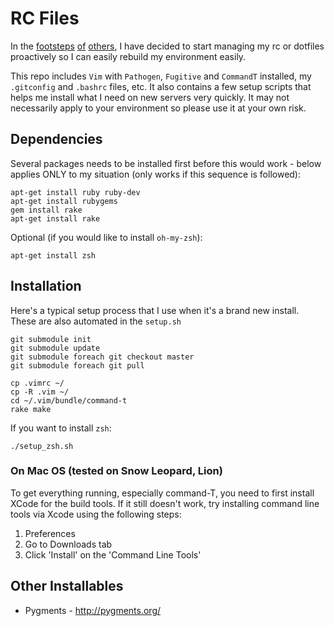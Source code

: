 RC Files
========

In the [footsteps](/holman/dotfiles) [of](/garybernhardt/dotfiles)
[others](/ryanb/dotfiles), I have decided to start managing my rc or dotfiles
proactively so I can easily rebuild my environment easily.

This repo includes `Vim` with `Pathogen`, `Fugitive` and `CommandT` installed, 
my `.gitconfig` and `.bashrc` files, etc. It also contains a few setup 
scripts that helps me install what I need on new servers very quickly. It may 
not necessarily apply to your environment so please use it at your own risk.

Dependencies
------------
Several packages needs to be installed first before this would work - below 
applies ONLY to my situation (only works if this sequence is followed):

    apt-get install ruby ruby-dev
    apt-get install rubygems
    gem install rake
    apt-get install rake

Optional (if you would like to install `oh-my-zsh`):

    apt-get install zsh

Installation
------------
Here's a typical setup process that I use when it's a brand new install. These
are also automated in the `setup.sh`

    git submodule init
    git submodule update
    git submodule foreach git checkout master
    git submodule foreach git pull
    
    cp .vimrc ~/
    cp -R .vim ~/
    cd ~/.vim/bundle/command-t
    rake make

If you want to install `zsh`:

    ./setup_zsh.sh

### On Mac OS (tested on Snow Leopard, Lion)
To get everything running, especially command-T, you need to first install XCode for
the build tools. If it still doesn't work, try installing command line tools via
Xcode using the following steps:

  1. Preferences
  2. Go to Downloads tab
  3. Click 'Install' on the 'Command Line Tools'


Other Installables
------------------

  * Pygments - http://pygments.org/
